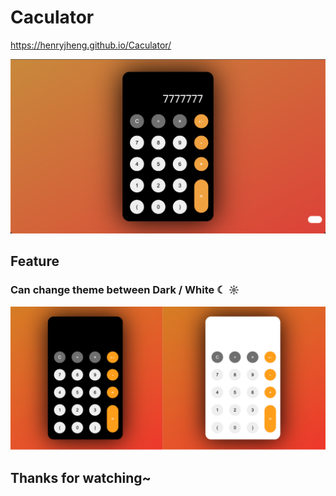 # Caculator

 https://henryjheng.github.io/Caculator/

![coverPic](https://github.com/AZKABANWARDEN/Caculator/blob/master/cover-pic/cover-pic.png?raw=true)

## Feature
### Can change theme between Dark / White ☾ ☼
![themePic](https://github.com/AZKABANWARDEN/Caculator/blob/master/cover-pic/theme-pic.PNG?raw=true)

## Thanks for watching~

